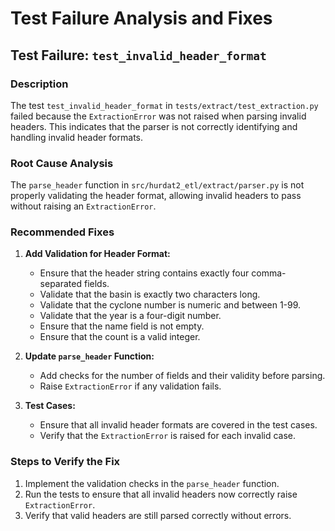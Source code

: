 # Test Failure Analysis and Fixes

## Test Failure: `test_invalid_header_format`
### Description
The test `test_invalid_header_format` in `tests/extract/test_extraction.py` failed because the `ExtractionError` was not raised when parsing invalid headers. This indicates that the parser is not correctly identifying and handling invalid header formats.

### Root Cause Analysis
The `parse_header` function in `src/hurdat2_etl/extract/parser.py` is not properly validating the header format, allowing invalid headers to pass without raising an `ExtractionError`.

### Recommended Fixes
1. **Add Validation for Header Format:**
   - Ensure that the header string contains exactly four comma-separated fields.
   - Validate that the basin is exactly two characters long.
   - Validate that the cyclone number is numeric and between 1-99.
   - Validate that the year is a four-digit number.
   - Ensure that the name field is not empty.
   - Ensure that the count is a valid integer.

2. **Update `parse_header` Function:**
   - Add checks for the number of fields and their validity before parsing.
   - Raise `ExtractionError` if any validation fails.

3. **Test Cases:**
   - Ensure that all invalid header formats are covered in the test cases.
   - Verify that the `ExtractionError` is raised for each invalid case.

### Steps to Verify the Fix
1. Implement the validation checks in the `parse_header` function.
2. Run the tests to ensure that all invalid headers now correctly raise `ExtractionError`.
3. Verify that valid headers are still parsed correctly without errors.
